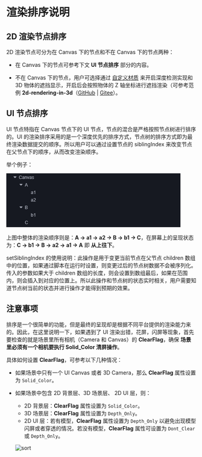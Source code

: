 # 渲染排序说明

## 2D 渲染节点排序

2D 渲染节点可分为在 Canvas 下的节点和不在 Canvas 下的节点两种：

- 在 Canvas 下的节点可参考下文 **UI 节点排序** 部分的内容。

- 不在 Canvas 下的节点，用户可选择通过 [自定义材质](ui-material.md) 来开启深度检测实现和 3D 物体的遮挡显示，开启后会按照物体的 Z 轴坐标进行遮挡渲染（可参考范例 **2d-rendering-in-3d**（[GitHub](https://github.com/cocos/cocos-test-projects/tree/v3.5/assets/cases/2d-rendering-in-3d) | [Gitee](https://gitee.com/mirrors_cocos-creator/test-cases-3d/tree/v3.5/assets/cases/2d-rendering-in-3d)）。

## UI 节点排序

UI 节点特指在 Canvas 节点下的 UI 节点，节点的混合是严格按照节点树进行排序的。UI 的渲染排序采用的是一个深度优先的排序方式，节点树的排序方式即为最终渲染数据提交的顺序。所以用户可以通过设置节点的 siblingIndex 来改变节点在父节点下的顺序，从而改变渲染顺序。

举个例子：

![priority.png](priority/priority.png)

上图中整体的渲染顺序则是：**A -> a1 -> a2 -> B -> b1 -> C**，在屏幕上的呈现状态为：**C -> b1 -> B -> a2 -> a1 -> A** 即 **从上往下**。

setSiblingIndex 的使用说明：此操作是用于变更当前节点在父节点 children 数组中的位置，如果通过脚本在运行时设置，则变更过后的节点树数据不会被序列化。传入的参数如果大于 children 数组的长度，则会设置到数组最后，如果在范围内，则会插入到对应的位置上。所以此操作和节点树的状态实时相关，用户需要知道节点树当前的状态并进行操作才能得到预期的效果。

## 注意事项

排序是一个很简单的功能，但是最终的呈现却是根据不同平台提供的渲染能力来的。因此，在这里说明一下，如果遇到了 UI 渲染出错，花屏，闪屏等现象，首先要检查的就是场景里所有相机（Camera 和 Canvas）的 **ClearFlag**，确保 **场景里必须有一个相机要执行 Solid_Color 清屏操作**。

具体如何设置 **ClearFlag**，可参考以下几种情况：

- 如果场景中只有一个 UI Canvas 或者 3D Camera，那么 **ClearFlag** 属性设置为 `Solid_Color`。
- 如果场景中包含 2D 背景层、3D 场景层、 2D UI 层，则：
    - 2D 背景层：**ClearFlag** 属性设置为 `Solid_Color`。
    - 3D 场景层：**ClearFlag** 属性设置为 `Depth_Only`。
    - 2D UI 层：若有模型，**ClearFlag** 属性设置为 `Depth_Only` 以避免出现模型闪屏或者穿透的情况。若没有模型，**ClearFlag** 属性可设置为 `Dont_Clear` 或 `Depth_Only`。

  ![sort](./priority/sort.png)
